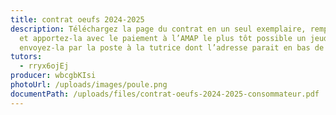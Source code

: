 ```yaml
---
title: contrat oeufs 2024-2025
description: Téléchargez la page du contrat en un seul exemplaire, remplissez-la
  et apportez-la avec le paiement à l’AMAP le plus tôt possible un jeudi ou
  envoyez-la par la poste à la tutrice dont l’adresse parait en bas de contrat.
tutors:
  - rryx6ojEj
producer: wbcgbKIsi
photoUrl: /uploads/images/poule.png
documentPath: /uploads/files/contrat-oeufs-2024-2025-consommateur.pdf
---
```

